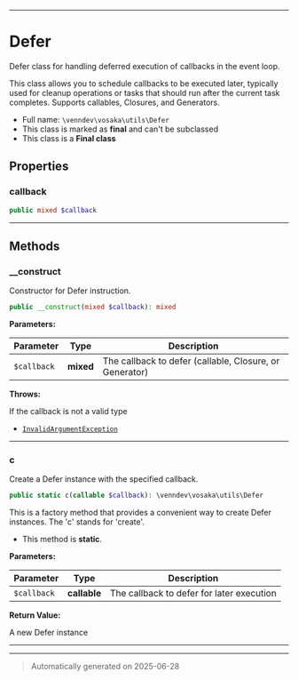 ***

# Defer

Defer class for handling deferred execution of callbacks in the event loop.

This class allows you to schedule callbacks to be executed later, typically
used for cleanup operations or tasks that should run after the current
task completes. Supports callables, Closures, and Generators.

* Full name: `\venndev\vosaka\utils\Defer`
* This class is marked as **final** and can't be subclassed
* This class is a **Final class**



## Properties


### callback



```php
public mixed $callback
```






***

## Methods


### __construct

Constructor for Defer instruction.

```php
public __construct(mixed $callback): mixed
```








**Parameters:**

| Parameter | Type | Description |
|-----------|------|-------------|
| `$callback` | **mixed** | The callback to defer (callable, Closure, or Generator) |




**Throws:**
<p>If the callback is not a valid type</p>

- [`InvalidArgumentException`](../../../InvalidArgumentException.md)



***

### c

Create a Defer instance with the specified callback.

```php
public static c(callable $callback): \venndev\vosaka\utils\Defer
```

This is a factory method that provides a convenient way to create
Defer instances. The 'c' stands for 'create'.

* This method is **static**.




**Parameters:**

| Parameter | Type | Description |
|-----------|------|-------------|
| `$callback` | **callable** | The callback to defer for later execution |


**Return Value:**

A new Defer instance




***


***
> Automatically generated on 2025-06-28
